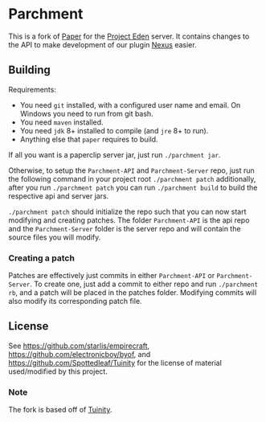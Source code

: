 # Parchment

This is a fork of [Paper](https://github.com/PaperMC/Paper) for the [Project Eden](https://bnn.gg/) server.
It contains changes to the API to make development of our plugin [Nexus](https://github.com/Pugabyte/Nexus) easier.

## Building

Requirements:
- You need `git` installed, with a configured user name and email. 
   On Windows you need to run from git bash.
- You need `maven` installed.
- You need `jdk` 8+ installed to compile (and `jre` 8+ to run).
- Anything else that `paper` requires to build.

If all you want is a paperclip server jar, just run `./parchment jar`.

Otherwise, to setup the `Parchment-API` and `Parchment-Server` repo, just run the following command
in your project root `./parchment patch` additionally, after you run `./parchment patch` you can run `./parchment build` to build the 
respective api and server jars.

`./parchment patch` should initialize the repo such that you can now start modifying and creating
patches. The folder `Parchment-API` is the api repo and the `Parchment-Server` folder
is the server repo and will contain the source files you will modify.

### Creating a patch

Patches are effectively just commits in either `Parchment-API` or `Parchment-Server`.
To create one, just add a commit to either repo and run `./parchment rb`, and a
patch will be placed in the patches folder. Modifying commits will also modify its
corresponding patch file.

## License

See https://github.com/starlis/empirecraft, https://github.com/electronicboy/byof, and https://github.com/Spottedleaf/Tuinity
for the license of material used/modified by this project.

### Note

The fork is based off of [Tuinity](https://github.com/Spottedleaf/Tuinity).
